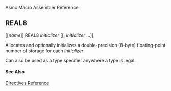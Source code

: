 Asmc Macro Assembler Reference

## REAL8

[[_name_]] REAL8 _initializer_ [[, _initializer_ ...]]

Allocates and optionally initializes a double-precision (8-byte) floating-point number of storage for each _initializer_.

Can also be used as a type specifier anywhere a type is legal.

#### See Also

[Directives Reference](readme.md)
